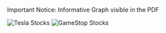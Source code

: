 Important Notice: Informative Graph visible in the PDF

![Tesla Stocks](https://github.com/invest41/Trading_Analytics/blob/main/GameStop/IMG_8844.jpeg)
![GameStop Stocks](https://github.com/invest41/Trading_Analytics/blob/main/GameStop/IMG_8845.jpeg)
